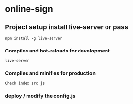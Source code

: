 # online-sign

## Project setup install live-server or pass
```
npm install -g live-server
```

### Compiles and hot-reloads for development
```
live-server
```

### Compiles and minifies for production
```
Check index src js
```
### deploy / modify the config.js


